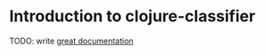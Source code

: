 # Introduction to clojure-classifier

TODO: write [great documentation](http://jacobian.org/writing/what-to-write/)
